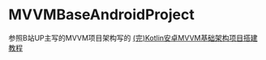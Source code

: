 # MVVMBaseAndroidProject

参照B站UP主写的MVVM项目架构写的
[(完)Kotlin安卓MVVM基础架构项目搭建教程](https://www.bilibili.com/video/BV1kz4y1a7z5/?p=2&amp;spm_id_from=pageDriver&amp;vd_source=359385f9a54f338597310ce9572fee52)

